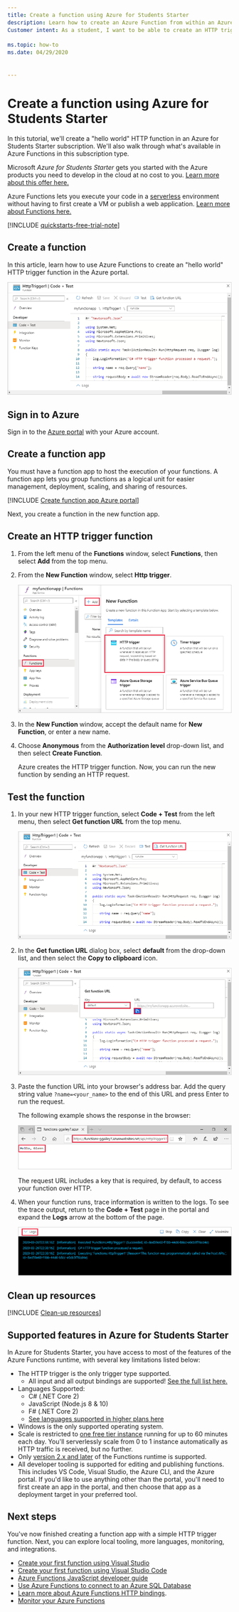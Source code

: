 ```yaml
---
title: Create a function using Azure for Students Starter 
description: Learn how to create an Azure Function from within an Azure for Student Starter subscription
Customer intent: As a student, I want to be able to create an HTTP triggered Function App within the Student Starter plan so that I can easily add APIs to any project.

ms.topic: how-to
ms.date: 04/29/2020


---
```

# Create a function using Azure for Students Starter

In this tutorial, we'll create a "hello world" HTTP function in an Azure for Students Starter subscription. We'll also walk through what's available in Azure Functions in this subscription type.

Microsoft *Azure for Students Starter* gets you started with the Azure products you need to develop in the cloud at no cost to you. [Learn more about this offer here.](https://azure.microsoft.com/offers/ms-azr-0144p/)

Azure Functions lets you execute your code in a [serverless](https://azure.microsoft.com/solutions/serverless/) environment without having to first create a VM or publish a web application. [Learn more about Functions here.](./functions-overview.md)

[!INCLUDE [quickstarts-free-trial-note](../../includes/quickstarts-free-trial-note.md)]

## Create a function

 In this article, learn how to use Azure Functions to create an "hello world" HTTP trigger function in the Azure portal.

![Create function app in the Azure portal](./media/functions-create-student-starter/function-app-in-portal-editor.png)

## Sign in to Azure

Sign in to the [Azure portal](https://portal.azure.com) with your Azure account.

## Create a function app

You must have a function app to host the execution of your functions. A function app lets you group functions as a logical unit for easier management, deployment, scaling, and sharing of resources.

[!INCLUDE [Create function app Azure portal](../../includes/functions-create-function-app-portal.md)]

Next, you create a function in the new function app.

## <a name="create-function"></a>Create an HTTP trigger function

1. From the left menu of the **Functions** window, select **Functions**, then select **Add** from the top menu. 
 
1. From the **New Function** window, select **Http trigger**.

    ![Choose HTTP trigger function](./media/functions-create-student-starter/function-app-select-http-trigger.png)

1. In the **New Function** window, accept the default name for **New Function**, or enter a new name. 

1. Choose **Anonymous** from the **Authorization level** drop-down list, and then select **Create Function**.

    Azure creates the HTTP trigger function. Now, you can run the new function by sending an HTTP request.

## Test the function

1. In your new HTTP trigger function, select **Code + Test** from the left menu, then select **Get function URL** from the top menu.

    ![Select Get function URL](./media/functions-create-student-starter/function-app-select-get-function-url.png)

1. In the **Get function URL** dialog box, select **default** from the drop-down list, and then select the **Copy to clipboard** icon. 

    ![Copy the function URL from the Azure portal](./media/functions-create-student-starter/function-app-develop-tab-testing.png)

1. Paste the function URL into your browser's address bar. Add the query string value `?name=<your_name>` to the end of this URL and press Enter to run the request. 

    The following example shows the response in the browser:

    ![Function response in the browser.](./media/functions-create-student-starter/function-app-browser-testing.png)

    The request URL includes a key that is required, by default, to access your function over HTTP.

1. When your function runs, trace information is written to the logs. To see the trace output, return to the **Code + Test** page in the portal and expand the **Logs** arrow at the bottom of the page.

   ![Functions log viewer in the Azure portal.](./media/functions-create-student-starter/function-view-logs.png)

## Clean up resources

[!INCLUDE [Clean-up resources](../../includes/functions-quickstart-cleanup.md)]

## Supported features in Azure for Students Starter

In Azure for Students Starter, you have access to most of the features of the Azure Functions runtime, with several key limitations listed below:

* The HTTP trigger is the only trigger type supported.
    * All input and all output bindings are supported! [See the full list here.](functions-triggers-bindings.md)
* Languages Supported: 
    * C# (.NET Core 2)
    * JavaScript (Node.js 8 & 10)
    * F# (.NET Core 2)
    * [See languages supported in higher plans here](supported-languages.md)
* Windows is the only supported operating system.
* Scale is restricted to [one free tier instance](https://azure.microsoft.com/pricing/details/app-service/windows/) running for up to 60 minutes each day. You'll serverlessly scale from 0 to 1 instance automatically as HTTP traffic is received, but no further.
* Only [version 2.x and later](functions-versions.md) of the Functions runtime is supported.
* All developer tooling is supported for editing and publishing functions. This includes VS Code, Visual Studio, the Azure CLI, and the Azure portal. If you'd like to use anything other than the portal, you'll need to first create an app in the portal, and then choose that app as a deployment target in your preferred tool.

## Next steps

You've now finished creating a function app with a simple HTTP trigger function. Next, you can explore local tooling, more languages, monitoring, and integrations.

 * [Create your first function using Visual Studio](./functions-create-your-first-function-visual-studio.md)
 * [Create your first function using Visual Studio Code](./functions-create-first-function-vs-code.md)
 * [Azure Functions JavaScript developer guide](./functions-reference-node.md)
 * [Use Azure Functions to connect to an Azure SQL Database](./functions-scenario-database-table-cleanup.md)
 * [Learn more about Azure Functions HTTP bindings](./functions-bindings-http-webhook.md).
 * [Monitor your Azure Functions](./functions-monitoring.md)
